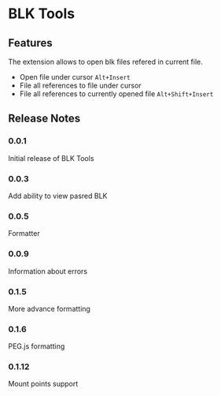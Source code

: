 # BLK Tools

## Features

The extension allows to open blk files refered in current file.

* Open file under cursor `Alt+Insert`
* File all references to file under cursor
* File all references to currently opened file `Alt+Shift+Insert`

## Release Notes

### 0.0.1

Initial release of BLK Tools

### 0.0.3

Add ability to view pasred BLK

### 0.0.5

Formatter

### 0.0.9

Information about errors

### 0.1.5

More advance formatting

### 0.1.6

PEG.js formatting

### 0.1.12

Mount points support